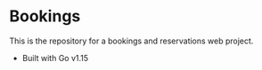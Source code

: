 # Bookings

This is the repository for a bookings and reservations web project.

-   Built with Go v1.15
